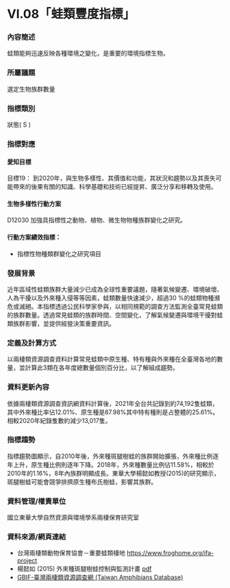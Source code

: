 # VI.08「蛙類豐度指標」

<script type="text/javascript" src="http://cdn.mathjax.org/mathjax/latest/MathJax.js?config=TeX-AMS-MML_HTMLorMML"></script>

### 內容簡述

蛙類能夠迅速反映各種環境之變化，是重要的環境指標生物。

### 所屬議題

選定生物族群數量

### 指標類別

狀態( S )

### 指標對應

#### 愛知目標

目標19：
到2020年，與生物多樣性、其價值和功能，其狀況和趨勢以及其喪失可能帶來的後果有關的知識、科學基礎和技術已經提昇、廣泛分享和移轉及使用。

#### 生物多樣性行動方案

D12030 加強具指標性之動物、植物、微生物物種族群變化之研究。

#### 行動方案績效指標：

- 指標性物種類群變化之研究項目

### 發展背景

近年區域性蛙類族群大量減少已成為全球性重要議題，隨著氣候變遷、環境破壞、人為干擾以及外來種入侵等等因素，蛙類數量快速減少，超過30 %的蛙類物種瀕危或滅絕。本指標透過公民科學家參與，以相同規範的調查方法監測全臺常見蛙類的族群數量。透過常見蛙類的族群時間、空間變化，了解氣候變遷與環境干擾對蛙類族群影響，並提供經營決策重要資訊。

### 定義及計算方式

以兩棲類資源調查資料計算常見蛙類中原生種、特有種與外來種在全臺灣各地的數量，並計算此3類在各年度總數量個別百分比，以了解組成趨勢。

### 資料更新內容

依據兩棲類資源調查資訊網資料計算後，2021年全台共記錄到約74,192隻蛙類，其中外來種比率佔12.01%、原生種是87.98%其中特有種則是占整體的25.61%。相較2020年紀錄隻數約減少13,017隻。

### 指標趨勢

指標趨勢圖顯示，自2010年後，外來種斑腿樹蛙的族群開始擴張，外來種比例逐年上升，原生種比例則逐年下降。2018年，外來種數量比例佔11.58%，相較於2010年的1.16%，8年內族群明顯成長。東華大學楊懿如教授(2015)的研究顯示，斑腿樹蛙可能會競爭排擠原生種布氏樹蛙，影響其族群。

### 資料管理/權責單位

國立東華大學自然資源與環境學系兩棲保育研究室

### 資料來源/網頁連結

- 台灣兩棲類動物保育協會－重要蛙類棲地
  https://www.froghome.org/ifa-project
- 楊懿如 (2015) 外來種斑腿樹蛙控制與監測計畫 [pdf](https://conservation.forest.gov.tw/0000779)
- [GBIF-臺灣兩棲類資源調查網 (Taiwan Amphibians Database)](https://www.gbif.org/zh-tw/dataset/1d9b55a1-1dfb-4b9d-9431-47de185ceea7)
